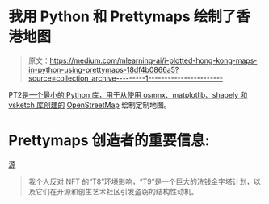 # 我用 Python 和 Prettymaps 绘制了香港地图

> 原文：<https://medium.com/mlearning-ai/i-plotted-hong-kong-maps-in-python-using-prettymaps-18df4b0866a5?source=collection_archive---------1----------------------->

PT2[是一个最小的 Python 库，用于从使用 osmnx、matplotlib、shapely 和 vsketch 库创建的](https://github.com/marceloprates/prettymaps) [OpenStreetMap](https://www.openstreetmap.org/) 绘制定制地图。

# Prettymaps 创造者的重要信息:

[源](https://github.com/marceloprates/prettymaps#note-about-crediting-and-nfts)

> 我个人反对 NFT 的“T8”环境影响，“T9”是一个巨大的洗钱金字塔计划，以及它们在开源和创生艺术社区引发盗窃的结构性动机。